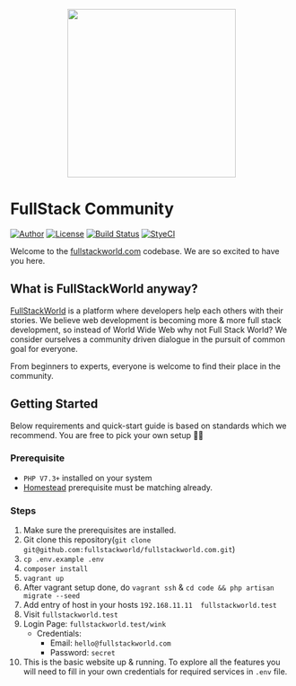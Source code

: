 <p align="center">
<img src="https://fullstackworld.com/img/logo/main.png" width="300px">
</p>



# FullStack Community

[![Author](http://img.shields.io/badge/author-@fullstack_world-blue.svg?style=flat-square)](https://twitter.com/fullstack_world)
[![License](https://img.shields.io/badge/license-MIT-brightgreen.svg?style=flat-square)](LICENSE.md)
[![Build Status](https://img.shields.io/travis/fullstackworld/fullstackworld.com/master.svg?style=flat-square)](https://travis-ci.org/fullstackworld/fullstackworld.com)
[![StyeCI](https://github.styleci.io/repos/188183391/shield)](https://github.styleci.io/repos/188183391/shield)

Welcome to the [fullstackworld.com](https://fullstackworld.com) codebase. We are so excited to have you here.

## What is FullStackWorld anyway?
[FullStackWorld](https://fullstackworld.com) is a platform where developers help each others with their stories. We believe web development is becoming more & more full stack development, so instead of World Wide Web why not Full Stack World? We consider ourselves a community driven dialogue in the pursuit of common goal for everyone.

From beginners to experts, everyone is welcome to find their place in the community.  


## Getting Started

Below requirements and quick-start guide is based on standards which we recommend. You are free to pick your own setup 👩‍💻

### Prerequisite

- `PHP V7.3+` installed on your system
- [Homestead](https://laravel.com/docs/5.8/homestead#installation-and-setup) prerequisite must be matching already.

### Steps

1. Make sure the prerequisites are installed.
2. Git clone this repository(`git clone git@github.com:fullstackworld/fullstackworld.com.git`)
3. `cp .env.example .env`
4. `composer install`
5. `vagrant up`
6. After vagrant setup done, do `vagrant ssh` & `cd code && php artisan migrate --seed`
7. Add entry of host in your hosts `192.168.11.11  fullstackworld.test`
8. Visit `fullstackworld.test`
9. Login Page: `fullstackworld.test/wink`
    - Credentials:
        - Email: `hello@fullstackworld.com`
        - Password: `secret`
10. This is the basic website up & running. To explore all the features you will need to fill in your own credentials for required services in `.env` file.  
